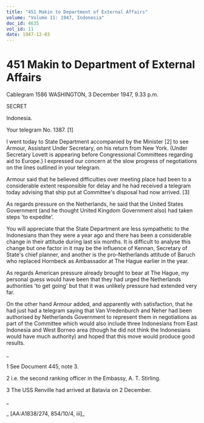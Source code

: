 ```yaml
---
title: "451 Makin to Department of External Affairs"
volume: "Volume 11: 1947, Indonesia"
doc_id: 4635
vol_id: 11
date: 1947-12-03
---
```


# 451 Makin to Department of External Affairs

Cablegram 1586 WASHINGTON, 3 December 1947, 9.33 p.m.

SECRET

Indonesia.

Your telegram No. 1387. [1]

I went today to State Department accompanied by the Minister [2] to see Armour, Assistant Under Secretary, on his return from New York. (Under Secretary Lovett is appearing before Congressional Committees regarding aid to Europe.) I expressed our concern at the slow progress of negotiations on the lines outlined in your telegram.

Armour said that he believed difficulties over meeting place had been to a considerable extent responsible for delay and he had received a telegram today advising that ship put at Committee's disposal had now arrived. [3]

As regards pressure on the Netherlands, he said that the United States Government (and he thought United Kingdom Government also) had taken steps 'to expedite'.

You will appreciate that the State Department are less sympathetic to the Indonesians than they were a year ago and there has been a considerable change in their attitude during last six months. It is difficult to analyse this change but one factor in it may be the influence of Kennan, Secretary of State's chief planner, and another is the pro-Netherlands attitude of Baruch who replaced Hornbeck as Ambassador at The Hague earlier in the year.

As regards American pressure already brought to bear at The Hague, my personal guess would have been that they had urged the Netherlands authorities 'to get going' but that it was unlikely pressure had extended very far.

On the other hand Armour added, and apparently with satisfaction, that he had just had a telegram saying that Van Vredenburch and Neher had been authorised by Netherlands Government to represent them in negotiations as part of the Committee which would also include three Indonesians from East Indonesia and West Borneo area (though he did not think the Indonesians would have much authority) and hoped that this move would produce good results.

_

1 See Document 445, note 3.

2 i.e. the second ranking officer in the Embassy, A. T. Stirling.

3 The USS Renville had arrived at Batavia on 2 December.

_

_ [AA:A1838/274, 854/10/4, iii]_
